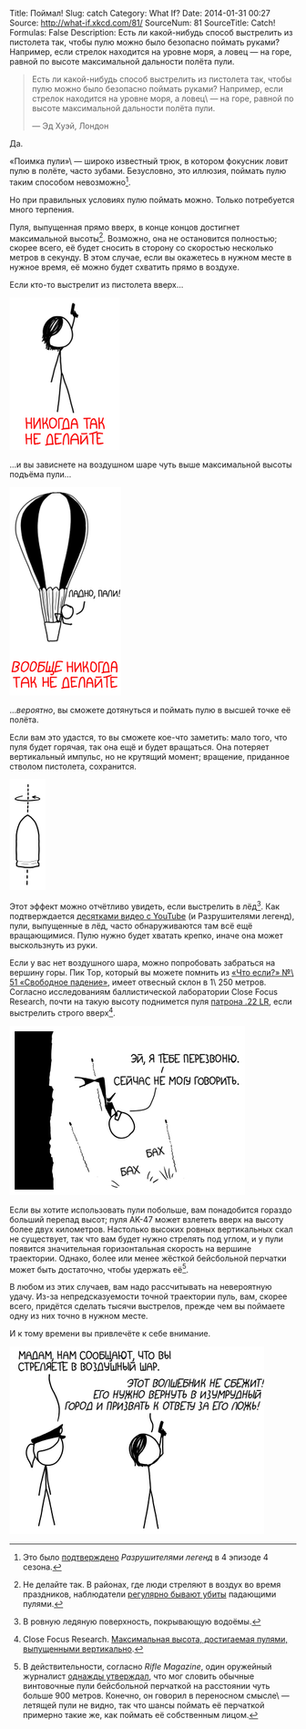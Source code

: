 Title: Поймал!
Slug: catch
Category: What If?
Date: 2014-01-31 00:27
Source: http://what-if.xkcd.com/81/
SourceNum: 81
SourceTitle: Catch!
Formulas: False
Description: Есть ли какой-нибудь способ выстрелить из пистолета так, чтобы пулю можно было безопасно поймать руками? Например, если стрелок находится на уровне моря, а ловец — на горе, равной по высоте максимальной дальности полёта пули.

> Есть ли какой-нибудь способ выстрелить из пистолета так, чтобы пулю можно было безопасно поймать руками? Например, если стрелок находится на уровне моря, а ловец\ — на горе, равной по высоте максимальной дальности полёта пули.
>
> — Эд Хуэй, Лондон

Да.

«Поимка пули»\ — широко известный трюк, в котором фокусник ловит пулю в полёте, часто зубами. Безусловно, это иллюзия, поймать пулю таким способом невозможно[^1].

Но при правильных условиях пулю поймать можно. Только потребуется много терпения.

Пуля, выпущенная прямо вверх, в конце концов достигнет максимальной высоты[^3]. Возможно, она не остановится полностью; скорее всего, её будет сносить в сторону со скоростью несколько метров в секунду. В этом случае, если вы окажетесь в нужном месте в нужное время, её можно будет схватить прямо в воздухе.

Если кто-то выстрелит из пистолета вверх…

![](/uploads/081-catch/catch_up_ru.png "Спи спокойно, Луна.")

…и вы зависнете на воздушном шаре чуть выше максимальной высоты подъёма пули…

![](/uploads/081-catch/catch_balloon_ru.png "Хммм. На каждую словленную пулю мне нужно будет сбрасывать маленький мешочек с песком.")

…_вероятно_, вы сможете дотянуться и поймать пулю в высшей точке её полёта.

Если вам это удастся, то вы сможете кое-что заметить: мало того, что пуля будет горячая, так она ещё и будет вращаться. Она потеряет вертикальный импульс, но не крутящий момент; вращение, приданное стволом пистолета, сохранится.

![](/uploads/081-catch/catch_spin.png "(Мы в северном полушарии.)")

Этот эффект можно отчётливо увидеть, если выстрелить в лёд[^4]. Как подтверждается [десятками видео с YouTube][1] (и Разрушителями легенд), пули, выпущенные в лёд, часто обнаруживаются там всё ещё вращающимися. Пулю нужно будет хватать крепко, иначе она может выскользнуть из руки.

Если у вас нет воздушного шара, можно попробовать забраться на вершину горы. Пик Тор, который вы можете помнить из [«Что если?» №\ 51 «Свободное падение»][2], имеет отвесный склон в 1\ 250 метров. Согласно исследованиям баллистической лаборатории Close Focus Research, почти на такую высоту поднимется пуля [патрона .22 LR][3], если выстрелить строго вверх[^5].

![](/uploads/081-catch/catch_thor_ru.png "А, не бери в голову. Стрелявшие просто упали в полную сахарной ваты яму.")

Если вы хотите использовать пули побольше, вам понадобится гораздо больший перепад высот; пуля AK-47 может взлететь вверх на высоту более двух километров. Настолько высоких ровных вертикальных скал не существует, так что вам будет нужно стрелять под углом, и у пули появится значительная горизонтальная скорость на вершине траектории. Однако, более или менее жёсткой бейсбольной перчатки может быть достаточно, чтобы удержать её[^6].

В любом из этих случаев, вам надо рассчитывать на невероятную удачу. Из-за непредсказуемости точной траектории пуль, вам, скорее всего, придётся сделать тысячи выстрелов, прежде чем вы поймаете одну из них точно в нужном месте.

И к тому времени вы привлечёте к себе внимание.

![](/uploads/081-catch/catch_oz_ru.png "Он дал Страшиле учёную степень, которая оказалась АБСОЛЮТНО БЕСПОЛЕЗНОЙ при поиске работы!")

[^1]: Это было [подтверждено][4] _Разрушителями легенд_ в 4 эпизоде 4 сезона.

[^2]: Хотелось бы напомнить всем: не смотря на то, что я иногда пишу об интересной физике пуль, я не специалист по безопасности огнестрельного оружия. Я вырос в [квакерской семье][5]; я никогда не держал в руках пистолета и тем более не стрелял из него.

[^3]: Не делайте так. В районах, где люди стреляют в воздух во время праздников, наблюдатели [регулярно бывают убиты][6] падающими пулями.

[^4]: В ровную ледяную поверхность, покрывающую водоёмы.

[^5]: Close Focus Research. [Максимальная высота, достигаемая пулями, выпущенными вертикально][7].

[^6]: В действительности, согласно _Rifle Magazine_, один оружейный журналист [однажды утверждал][8], что мог словить обычные винтовочные пули бейсбольной перчаткой на расстоянии чуть больше 900 метров. Конечно, он говорил в переносном смысле\ — летящей пули не видно, так что шансы поймать её перчаткой примерно такие же, как поймать её собственным лицом.

[1]: https://www.youtube.com/results?search_query=bullet%20spinning%20ice

[2]: /free-fall/

[3]: http://ru.wikipedia.org/wiki/.22_Long_Rifle

[4]: http://www.discovery.com/tv-shows/mythbusters/mythbusters-database/catch-bullet-teeth.htm

[5]: http://ru.wikipedia.org/wiki/Квакеры

[6]: http://www.cdc.gov/mmwr/PDF/wk/mm5350.pdf

[7]: http://www.closefocusresearch.com/maximum-altitude-bullets-fired-vertically

[8]: https://www.riflemagazine.com/magazine/article.cfm?magid=78&tocid=1094
